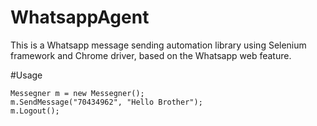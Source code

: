 # WhatsappAgent
This is a Whatsapp message sending automation library using Selenium framework and Chrome driver, based on the Whatsapp web feature.

#Usage
```
Messegner m = new Messegner();
m.SendMessage("70434962", "Hello Brother");
m.Logout();
```